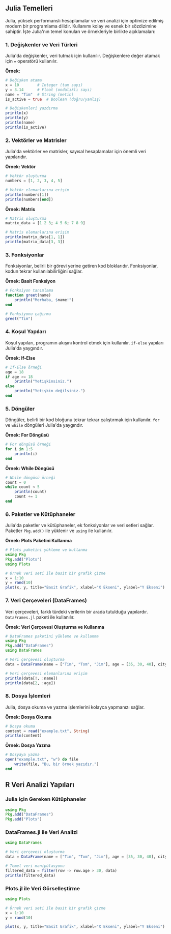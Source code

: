 ## Julia Temelleri

Julia, yüksek performanslı hesaplamalar ve veri analizi için optimize edilmiş modern bir programlama dilidir. Kullanımı kolay ve esnek bir sözdizimine sahiptir. İşte Julia'nın temel konuları ve örnekleriyle birlikte açıklamaları:

### 1. Değişkenler ve Veri Türleri

Julia'da değişkenler, veri tutmak için kullanılır. Değişkenlere değer atamak için `=` operatörü kullanılır.

**Örnek:**
```julia
# Değişken atama
x = 10        # Integer (tam sayı)
y = 3.14      # Float (ondalıklı sayı)
name = "Tim"  # String (metin)
is_active = true  # Boolean (doğru/yanlış)

# Değişkenleri yazdırma
println(x)
println(y)
println(name)
println(is_active)
```

### 2. Vektörler ve Matrisler

Julia'da vektörler ve matrisler, sayısal hesaplamalar için önemli veri yapılarıdır.

**Örnek: Vektör**
```julia
# Vektör oluşturma
numbers = [1, 2, 3, 4, 5]

# Vektör elemanlarına erişim
println(numbers[1])
println(numbers[end])
```

**Örnek: Matris**
```julia
# Matris oluşturma
matrix_data = [1 2 3; 4 5 6; 7 8 9]

# Matris elemanlarına erişim
println(matrix_data[1, 1])
println(matrix_data[3, 3])
```

### 3. Fonksiyonlar

Fonksiyonlar, belirli bir görevi yerine getiren kod bloklarıdır. Fonksiyonlar, kodun tekrar kullanılabilirliğini sağlar.

**Örnek: Basit Fonksiyon**
```julia
# Fonksiyon tanımlama
function greet(name)
    println("Merhaba, $name!")
end

# Fonksiyonu çağırma
greet("Tim")
```

### 4. Koşul Yapıları

Koşul yapıları, programın akışını kontrol etmek için kullanılır. `if-else` yapıları Julia'da yaygındır.

**Örnek: If-Else**
```julia
# If-Else örneği
age = 18
if age >= 18
    println("Yetişkinsiniz.")
else
    println("Yetişkin değilsiniz.")
end
```

### 5. Döngüler

Döngüler, belirli bir kod bloğunu tekrar tekrar çalıştırmak için kullanılır. `for` ve `while` döngüleri Julia'da yaygındır.

**Örnek: For Döngüsü**
```julia
# For döngüsü örneği
for i in 1:5
    println(i)
end
```

**Örnek: While Döngüsü**
```julia
# While döngüsü örneği
count = 0
while count < 5
    println(count)
    count += 1
end
```

### 6. Paketler ve Kütüphaneler

Julia'da paketler ve kütüphaneler, ek fonksiyonlar ve veri setleri sağlar. Paketler `Pkg.add()` ile yüklenir ve `using` ile kullanılır.

**Örnek: Plots Paketini Kullanma**
```julia
# Plots paketini yükleme ve kullanma
using Pkg
Pkg.add("Plots")
using Plots

# Örnek veri seti ile basit bir grafik çizme
x = 1:10
y = rand(10)
plot(x, y, title="Basit Grafik", xlabel="X Ekseni", ylabel="Y Ekseni")
```

### 7. Veri Çerçeveleri (DataFrames)

Veri çerçeveleri, farklı türdeki verilerin bir arada tutulduğu yapılardır. `DataFrames.jl` paketi ile kullanılır.

**Örnek: Veri Çerçevesi Oluşturma ve Kullanma**
```julia
# DataFrames paketini yükleme ve kullanma
using Pkg
Pkg.add("DataFrames")
using DataFrames

# Veri çerçevesi oluşturma
data = DataFrame(name = ["Tim", "Tom", "Jim"], age = [35, 30, 40], city = ["Adana", "Istanbul", "Ankara"])

# Veri çerçevesi elemanlarına erişim
println(data[!, :name])
println(data[2, :age])
```

### 8. Dosya İşlemleri

Julia, dosya okuma ve yazma işlemlerini kolayca yapmanızı sağlar.

**Örnek: Dosya Okuma**
```julia
# Dosya okuma
content = read("example.txt", String)
println(content)
```

**Örnek: Dosya Yazma**
```julia
# Dosyaya yazma
open("example.txt", "w") do file
    write(file, "Bu, bir örnek yazıdır.")
end
```

## R Veri Analizi Yapıları

### Julia için Gereken Kütüphaneler
```julia
using Pkg
Pkg.add("DataFrames")
Pkg.add("Plots")
```
### DataFrames.jl ile Veri Analizi
```julia
using DataFrames

# Veri çerçevesi oluşturma
data = DataFrame(name = ["Tim", "Tom", "Jim"], age = [35, 30, 40], city = ["Adana", "Istanbul", "Ankara"])

# Temel veri manipülasyonu
filtered_data = filter(row -> row.age > 30, data)
println(filtered_data)
```
### Plots.jl ile Veri Görselleştirme
```julia
using Plots

# Örnek veri seti ile basit bir grafik çizme
x = 1:10
y = rand(10)

plot(x, y, title="Basit Grafik", xlabel="X Ekseni", ylabel="Y Ekseni")
```